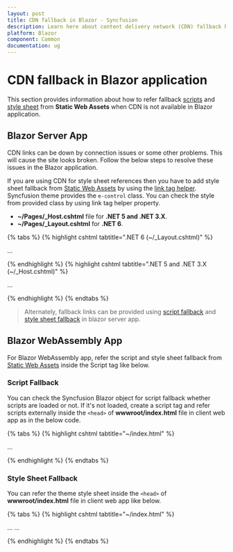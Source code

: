 ```yaml
---
layout: post
title: CDN fallback in Blazor - Syncfusion
description: Learn here about content delivery network (CDN) fallback handling in Blazor Server and WebAssembly (WASM) apps.
platform: Blazor
component: Common
documentation: ug
---
```


# CDN fallback in Blazor application

This section provides information about how to refer fallback [scripts](https://blazor.syncfusion.com/documentation/common/adding-script-references#static-web-assets) and [style sheet](https://blazor.syncfusion.com/documentation/appearance/themes#static-web-assets) from **Static Web Assets** when CDN is not available in Blazor application.

## Blazor Server App

CDN links can be down by connection issues or some other problems. This will cause the site looks broken. Follow the below steps to resolve these issues in the Blazor application. 

If you are using CDN for style sheet references then you have to add style sheet fallback from [Static Web Assets](https://blazor.syncfusion.com/documentation/common/adding-script-references#static-web-assets) by using the [link tag helper](https://docs.microsoft.com/en-us/aspnet/core/mvc/views/tag-helpers/built-in/link-tag-helper). Syncfusion theme provides the `e-control` class. You can check the style from provided class by using link tag helper property. 

* **~/Pages/_Host.cshtml** file for **.NET 5 and .NET 3.X**.
* **~/Pages/_Layout.cshtml** for **.NET 6**.

{% tabs %}
{% highlight cshtml tabtitle=".NET 6 (~/_Layout.cshtml)" %}

<head>
    ...
    <link rel="stylesheet" href="https://cdn.syncfusion.com/blazor/{{ site.blazorversion }}/styles/bootstrap5.css"
    asp-fallback-href="_content/Syncfusion.Blazor/styles/bootstrap5.css"
    asp-fallback-test-class="e-control"
    asp-fallback-test-property="font-size"
    asp-fallback-test-value="12px" />
</head>

{% endhighlight %}
{% highlight cshtml tabtitle=".NET 5 and .NET 3.X (~/_Host.cshtml)" %}

<head>
    ...
    <link rel="stylesheet" href="https://cdn.syncfusion.com/blazor/{{ site.blazorversion }}/styles/bootstrap5.css"
    asp-fallback-href="_content/Syncfusion.Blazor/styles/bootstrap5.css"
    asp-fallback-test-class="e-control"
    asp-fallback-test-property="font-size"
    asp-fallback-test-value="12px" />
</head>

{% endhighlight %}
{% endtabs %}

> Alternately, fallback links can be provided using [script fallback](#script-fallback) and [style sheet fallback](#style-sheet-fallback) in blazor server app.

## Blazor WebAssembly App

For Blazor WebAssembly app, refer the script and style sheet fallback from [Static Web Assets](https://blazor.syncfusion.com/documentation/common/adding-script-references#static-web-assets) inside the Script tag like below.

### Script Fallback

You can check the Syncfusion Blazor object for script fallback whether scripts are loaded or not. If it's not loaded, create a script tag and refer scripts externally inside the `<head>` of **wwwroot/index.html** file in client web app as in the below code. 

{% tabs %}
{% highlight cshtml tabtitle="~/index.html" %}

<head>
    ...
    <script src="https://cdn.syncfusion.com/blazor/{{ site.blazorversion }}/syncfusion-blazor.min.js" type="text/javascript"></script>
    <script>
    if (!window.sfBlazor) { // the Syncfusion Blazor object is not present
        var fallbackScript = document.createElement("script");
        fallbackScript.setAttribute("src", "_content/Syncfusion.Blazor.Core/scripts/syncfusion-blazor.min.js"); // path to static assets from the Syncfusion package
        document.getElementsByTagName("head")[0].appendChild(fallbackScript);
    }
    </script>
</head>

{% endhighlight %}
{% endtabs %}

### Style Sheet Fallback

You can refer the theme style sheet inside the `<head>` of **wwwroot/index.html** file in client web app like below. 

{% tabs %}
{% highlight cshtml tabtitle="~/index.html" %}

<head>
    ...
    <link href="https://cdn.syncfusion.com/blazor/{{ site.blazorversion }}/styles/bootstrap5.css" rel="stylesheet" />
</head>

<body>
    ...
    <script>
    function cdnStyleTest() {
        var testElem = document.createElement("div");
        testElem.className = "e-control"; // Syncfusion themes provides the e-control class
        document.body.appendChild(testElem);
        var testFontSize = window.getComputedStyle(testElem).getPropertyValue("font-size");
        if (testFontSize !== "12px") {
            // CDN failed
            var fallbackStyle = document.createElement("link");
            fallbackStyle.setAttribute("rel", "stylesheet");
            fallbackStyle.setAttribute("type", "text/css");
            fallbackStyle.setAttribute("href", "_content/Syncfusion.Blazor/styles/bootstrap5.css"); // URL to the static asset from the Syncfusion package
            document.getElementsByTagName("head")[0].appendChild(fallbackStyle);
            }
            document.body.removeChild(testElem);
        }
        cdnStyleTest();
    </script>
</body>

{% endhighlight %}
{% endtabs %}
